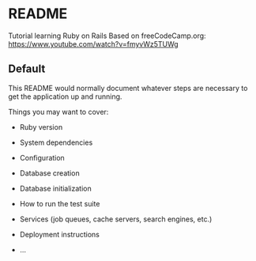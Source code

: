 # README

Tutorial learning Ruby on Rails
Based on freeCodeCamp.org:
https://www.youtube.com/watch?v=fmyvWz5TUWg

## Default

This README would normally document whatever steps are necessary to get the
application up and running.

Things you may want to cover:

- Ruby version

- System dependencies

- Configuration

- Database creation

- Database initialization

- How to run the test suite

- Services (job queues, cache servers, search engines, etc.)

- Deployment instructions

- ...
